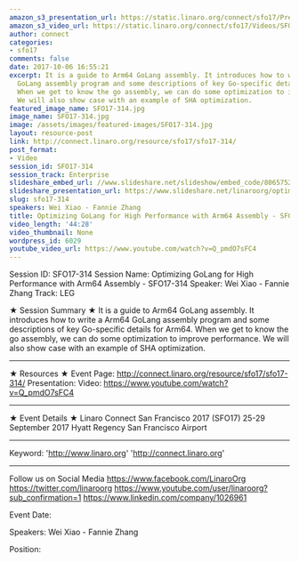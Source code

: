 ```yaml
---
amazon_s3_presentation_url: https://static.linaro.org/connect/sfo17/Presentations/SFO17-314%20Optimizing%20GoLang%20for%20High%20Performance%20with%20ARM64%20Assembly.pdf
amazon_s3_video_url: https://static.linaro.org/connect/sfo17/Videos/SFO17-314%20Optimizing%20GoLang%20for%20High%20Performance%20with%20ARM64%20Assembly.mp4
author: connect
categories:
- sfo17
comments: false
date: 2017-10-06 16:55:21
excerpt: It is a guide to Arm64 GoLang assembly. It introduces how to write a Arm64
  GoLang assembly program and some descriptions of key Go-specific details for Arm64.
  When we get to know the go assembly, we can do some optimization to improve performance.
  We will also show case with an example of SHA optimization.
featured_image_name: SFO17-314.jpg
image_name: SFO17-314.jpg
image: /assets/images/featured-images/SFO17-314.jpg
layout: resource-post
link: http://connect.linaro.org/resource/sfo17/sfo17-314/
post_format:
- Video
session_id: SFO17-314
session_track: Enterprise
slideshare_embed_url: //www.slideshare.net/slideshow/embed_code/80657527
slideshare_presentation_url: https://www.slideshare.net/linaroorg/optimizing-golang-for-high-performance-with-arm64-assembly-sfo17314
slug: sfo17-314
speakers: Wei Xiao - Fannie Zhang
title: Optimizing GoLang for High Performance with Arm64 Assembly - SFO17-314
video_length: '44:28'
video_thumbnail: None
wordpress_id: 6029
youtube_video_url: https://www.youtube.com/watch?v=Q_pmdO7sFC4
---
```


Session ID: SFO17-314
Session Name: Optimizing GoLang for High Performance with Arm64 Assembly - SFO17-314
Speaker: Wei Xiao - Fannie Zhang
Track: LEG

★ Session Summary ★
It is a guide to Arm64 GoLang assembly. It introduces how to write a Arm64 GoLang assembly program and some descriptions of key Go-specific details for Arm64. When we get to know the go assembly, we can do some optimization to improve performance. We will also show case with an example of SHA optimization.

---

★ Resources ★
Event Page: http://connect.linaro.org/resource/sfo17/sfo17-314/
Presentation:
Video: https://www.youtube.com/watch?v=Q_pmdO7sFC4

---

★ Event Details ★
Linaro Connect San Francisco 2017 (SFO17)
25-29 September 2017
Hyatt Regency San Francisco Airport

---

Keyword:
'http://www.linaro.org'
'http://connect.linaro.org'

---

Follow us on Social Media
https://www.facebook.com/LinaroOrg
https://twitter.com/linaroorg
https://www.youtube.com/user/linaroorg?sub_confirmation=1
https://www.linkedin.com/company/1026961

Event Date:

Speakers: Wei Xiao - Fannie Zhang

Position: